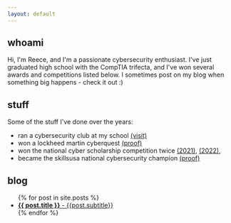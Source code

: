 ```yaml
---
layout: default
---
```


## whoami
Hi, I'm Reece, and I'm a passionate cybersecurity enthusiast. I've just graduated high school with the CompTIA trifecta, and I've won several awards and competitions listed below. I sometimes post on my blog when something big happens - check it out :)

## stuff
Some of the stuff I've done over the years:
- ran a cybersecurity club at my school [(visit)](https://cbcybersec.com)
- won a lockheed martin cyberquest [(proof)](https://www.lockheedmartin.com/en-us/who-we-are/communities/cyber-quest/cyber-quest-winners/cyber-quest-2021-winners.html)
- won the national cyber scholarship competition twice [(2021)](https://www.nationalcyberscholarship.org/winners-2021), [(2022)](https://www.nationalcyberscholarship.org/winners-2022),
- became the skillsusa national cybersecurity champion [(proof)](https://youtu.be/-7fZTGrj2xc?t=6551)

## blog
  <ul>
    {% for post in site.posts %}
        <li>
          <a href="{{ post.url }}"><b>{{ post.title }}</b> - {{post.subtitle}}</a>
        </li>
    {% endfor %}

  </ul>


